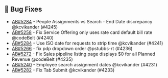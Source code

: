 ## 🐛 Bug Fixes

- [AB#5284](https://dev.azure.com/parallax-app/Parallax%202023/_workitems/edit/5284) - People Assignments vs Search - End Date discrepancy @kcvikander (#4245)
- [AB#5258](https://dev.azure.com/parallax-app/Parallax%202023/_workitems/edit/5258) - Fix Service Offering only uses rate card default bill rate @codeBelt (#4240)
- [AB#5284](https://dev.azure.com/parallax-app/Parallax%202023/_workitems/edit/5284) - Use ISO date for requests to strip time @kcvikander (#4241)
- [AB#5266](https://dev.azure.com/parallax-app/Parallax%202023/_workitems/edit/5266) - fix pdp dropdown order  @pstubbs-rt (#4236)
- [AB#5272](https://dev.azure.com/parallax-app/Parallax%202023/_workitems/edit/5272) - Fix Sales pipeline listing page displays $0 for all Planned Revenue @codeBelt (#4235)
- [AB#5240](https://dev.azure.com/parallax-app/Parallax%202023/_workitems/edit/5240) - Employee search assignment dates @kcvikander (#4231)
- [AB#5282](https://dev.azure.com/parallax-app/Parallax%202023/_workitems/edit/5282) - Fix Tab Submit @kcvikander (#4233)